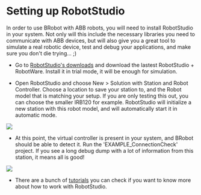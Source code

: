 # Setting up RobotStudio

In order to use BRobot with ABB robots, you will need to install RobotStudio in your system. Not only will this include the necessary libraries you need to communicate with ABB devices, but will also give you a great tool to simulate a real robotic device, test and debug your applications, and make sure you don't die trying... ;)

- Go to [RobotStudio's downloads](http://new.abb.com/products/robotics/robotstudio/downloads) and download the lastest RobotStudio + RobotWare. Install it in trial mode, it will be enough for simulation. 

- Open RobotStudio and choose New > Solution with Station and Robot Controller. Choose a location to save your station to, and the Robot model that is matching your setup. If you are only testing this out, you can choose the smaller IRB120 for example. RobotStudio will initialize a new station with this robot model, and will automatically start it in automatic mode. 
 
![](https://github.com/garciadelcastillo/BRobot/blob/master/docs/Setting_up_RobotStudio_01.png)

- At this point, the virtual controller is present in your system, and BRobot should be able to detect it. Run the 'EXAMPLE_ConnectionCheck' project. If you see a long debug dump with a lot of information from this station, it means all is good!

![](https://github.com/garciadelcastillo/BRobot/blob/master/docs/Setting_up_RobotStudio_02.png)

- There are a bunch of [tutorials](http://new.abb.com/products/robotics/robotstudio/tutorials) you can check if you want to know more about how to work with RobotStudio. 




